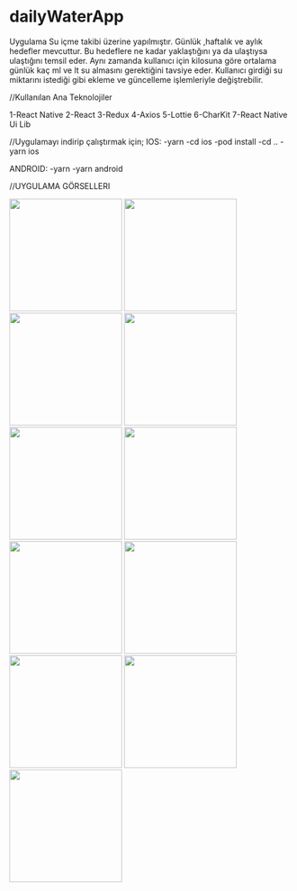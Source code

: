 # dailyWaterApp
Uygulama Su içme takibi üzerine yapılmıştır.  Günlük ,haftalık ve aylık hedefler mevcuttur.  Bu hedeflere ne kadar yaklaştığını ya da ulaştıysa ulaştığını temsil eder. 
Aynı zamanda kullanıcı için kilosuna göre ortalama günlük kaç ml ve lt su almasını gerektiğini tavsiye eder.
Kullanıcı girdiği su miktarını istediği gibi ekleme ve güncelleme işlemleriyle değiştrebilir.

 //Kullanılan Ana Teknolojiler
 
 1-React Native
 2-React
 3-Redux
 4-Axios
 5-Lottie
 6-CharKit
 7-React Native Ui Lib
 
 //Uygulamayı indirip çalıştırmak için;
 IOS:
  -yarn 
  -cd ios
  -pod install
  -cd ..
  -yarn ios
  
  ANDROID:
  -yarn
  -yarn android
  
  //UYGULAMA GÖRSELLERI
  
  
  
  
<img src="https://github.com/ceylanbusra/shftTask/blob/main/screenShot/1.png" width="200" />
<img src="https://github.com/ceylanbusra/shftTask/blob/main/screenShot/2.png" width="200" />
<img src="https://github.com/ceylanbusra/shftTask/blob/main/screenShot/3.png" width="200" />
<img src="https://github.com/ceylanbusra/shftTask/blob/main/screenShot/4.png" width="200" />
<img src="https://github.com/ceylanbusra/shftTask/blob/main/screenShot/5.png" width="200" />
<img src="https://github.com/ceylanbusra/shftTask/blob/main/screenShot/6.png" width="200" />
<img src="https://github.com/ceylanbusra/shftTask/blob/main/screenShot/7.png" width="200" />
<img src="https://github.com/ceylanbusra/shftTask/blob/main/screenShot/8..png" width="200" />
<img src="https://github.com/ceylanbusra/shftTask/blob/main/screenShot/9.png" width="200" />
<img src="https://github.com/ceylanbusra/shftTask/blob/main/screenShot/10.png" width="200" />
<img src="https://github.com/ceylanbusra/shftTask/blob/main/screenShot/11.png" width="200" />










  
